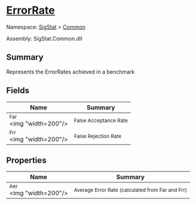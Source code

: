 # [ErrorRate](./ErrorRate.md)

Namespace: [SigStat]() > [Common](./README.md)

Assembly: SigStat.Common.dll

## Summary
Represents the ErrorRates achieved in a benchmark

## Fields

| Name | Summary | 
| --- | --- | 
| <sub>Far</sub><div style="pointer-events: none; cursor: default;"><img "width=200"/></div>| <sub>False Acceptance Rate</sub>| <br>
| <sub>Frr</sub><div style="pointer-events: none; cursor: default;"><img "width=200"/></div>| <sub>False Rejection Rate</sub>| <br>


## Properties

| Name | Summary | 
| --- | --- | 
| <sub>Aer</sub><div style="pointer-events: none; cursor: default;"><img "width=200"/></div>| <sub>Average Error Rate (calculated from Far and Frr)</sub>| <br>


